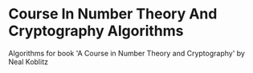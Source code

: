 # Course In Number Theory And Cryptography Algorithms
Algorithms for book 'A Course in Number Theory and Cryptography' by Neal Koblitz
